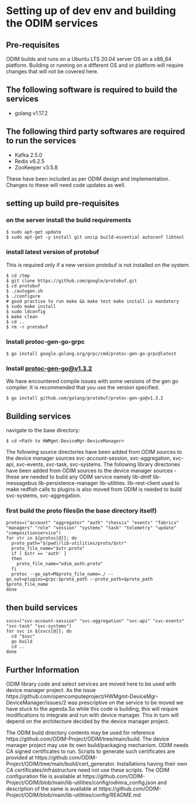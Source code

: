 # Setting up of dev env and building the ODIM services

## Pre-requisites
<p>ODIM builds and runs on a Ubuntu LTS 20.04 server OS on a x86_64 platform. Building or running on a different OS and or platform will require changes that will not be covered here.</p>

## The following software is required to build the services
- golang v1.17.2

## The following third party softwares are required to run the services
- Kafka 2.5.0
- Redis v6.2.5
- ZooKeeper v3.5.8
<p>These have been included as per ODIM design and implementation. Changes to these will need code updates as well.</p>

## setting up build pre-requisites
### on the server install the build requirements
```
$ sudo apt-get update
$ sudo apt-get -y install git unzip build-essential autoconf libtool
```
### install latest version of protobuf
This is required only if a new version protobuf is not installed on the system.
```
$ cd /tmp
$ git clone https://github.com/google/protobuf.git
$ cd protobuf 
$ ./autogen.sh 
$ ./configure 
# good practise to run make && make test make install is mandatory
$ sudo make install 
$ sudo ldconfig 
$ make clean 
$ cd .. 
$ rm -r protobuf
```
### Install protoc-gen-go-grpc
```
$ go install google.golang.org/grpc/cmd/protoc-gen-go-grpc@latest
```
### Install protoc-gen-go@v1.3.2
We have encountered compile issues with some versions of the gen go compiler. It is recommended that you use the version specified.
```
$ go install github.com/golang/protobuf/protoc-gen-go@v1.3.2
```
## Building services
navigate to the base directory:
```
$ cd <Path to HWMgmt-DeviceMgr-DeviceManager>
```
The following source directories have been added from ODIM sources to the device manager sources svc-account-session, svc-aggregation, svc-api, svc-events, svc-task, svc-systems. The following library directories have been added from ODIM sources to the device manager sources - these are needed to build any ODIM service namely lib-dmtf  lib-messagebus  lib-persistence-manager lib-utilities.
lib-rest-client used to make redfish calls to plugins is also moved from ODIM is needed to build svc-systems, svc-aggregation.

### first build the proto files(in the base directory itself)
```
protos=("account" "aggregator" "auth" "chassis" "events" "fabrics" "managers" "role" "session" "systems" "task" "telemetry" "update" "compositionservice")
for str in ${protos[@]}; do
  proto_path="$(pwd)/lib-utilities/proto/$str"
  proto_file_name="$str.proto"
  if [ $str == 'auth' ]
  then
    proto_file_name="odim_auth.proto"
  fi
  protoc --go_opt=M$proto_file_name=./ --go_out=plugins=grpc:$proto_path --proto_path=$proto_path $proto_file_name
done
```
## then build services
```
svcs=("svc-account-session" "svc-aggregation" "svc-api" "svc-events" "svc-task" "svc-systems")
for svc in ${svcs[@]}; do
  cd "$svc"
  go build
  cd ..
done
```
## Further Information
<p>ODIM library code and select services are moved here to be used with device manager project. As the issue https://github.com/opencomputeproject/HWMgmt-DeviceMgr-DeviceManager/issues/2 was prescriptive on the service to be moved we have stuck to the agenda.So while this code is building, this will require modifications to integrate and run with device manager. This in turn will depend on the architecture decided by the device manager project.</p>
<p>The ODIM build directory contents may be used for reference https://github.com/ODIM-Project/ODIM/tree/main/build. The device manager project may use its own build/packaging mechanism. ODIM needs CA signed certificates to run. Scripts to generate such certificates are provided at https://github.com/ODIM-Project/ODIM/tree/main/build/cert_generator. Installations having their own CA certificates/infrastructure need not use these scripts. The ODIM configuration file is available at https://github.com/ODIM-Project/ODIM/blob/main/lib-utilities/config/odimra_config.json and description of the same is available at https://github.com/ODIM-Project/ODIM/blob/main/lib-utilities/config/README.md</p>

